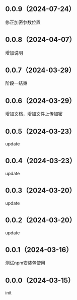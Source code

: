 ## 0.0.9（2024-07-24）
修正加密参数位置
## 0.0.8（2024-04-07）
增加说明
## 0.0.7（2024-03-29）
阶段一结束
## 0.0.6（2024-03-29）
增加文档，增加文件上传加密
## 0.0.5（2024-03-23）
update
## 0.0.4（2024-03-23）
update
## 0.0.3（2024-03-20）
update
## 0.0.2（2024-03-20）
update
## 0.0.1（2024-03-16）
测试npm安装包使用
## 0.0.0（2024-03-15）
init
